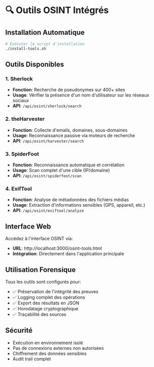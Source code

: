 # 🔍 Outils OSINT Intégrés

## Installation Automatique

```bash
# Exécuter le script d'installation
./install-tools.sh
```

## Outils Disponibles

### 1. Sherlock
- **Fonction**: Recherche de pseudonymes sur 400+ sites
- **Usage**: Vérifier la présence d'un nom d'utilisateur sur les réseaux sociaux
- **API**: `/api/osint/sherlock/search`

### 2. theHarvester
- **Fonction**: Collecte d'emails, domaines, sous-domaines
- **Usage**: Reconnaissance passive via moteurs de recherche
- **API**: `/api/osint/harvester/search`

### 3. SpiderFoot
- **Fonction**: Reconnaissance automatique et corrélation
- **Usage**: Scan complet d'une cible (IP/domaine)
- **API**: `/api/osint/spiderfoot/scan`

### 4. ExifTool
- **Fonction**: Analyse de métadonnées des fichiers médias
- **Usage**: Extraction d'informations sensibles (GPS, appareil, etc.)
- **API**: `/api/osint/exiftool/analyze`

## Interface Web

Accédez à l'interface OSINT via:
- **URL**: http://localhost:3000/osint-tools.html
- **Intégration**: Directement dans l'application principale

## Utilisation Forensique

Tous les outils sont configurés pour:
- ✅ Préservation de l'intégrité des preuves
- ✅ Logging complet des opérations
- ✅ Export des résultats en JSON
- ✅ Horodatage cryptographique
- ✅ Traçabilité des sources

## Sécurité

- Exécution en environnement isolé
- Pas de connexions externes non autorisées
- Chiffrement des données sensibles
- Audit trail complet